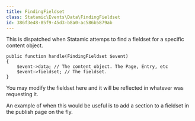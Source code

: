 ```yaml
---
title: FindingFieldset
class: Statamic\Events\Data\FindingFieldset
id: 386f3e48-85f9-45d3-b8a0-ac586b5879ab
---
```

This is dispatched when Statamic attemps to find a fieldset for a specific content object. 

```
public function handle(FindingFieldset $event)
{
    $event->data; // The content object. The Page, Entry, etc
    $event->fieldset; // The fieldset.
}
```

You may modify the fieldset here and it will be reflected in whatever was requesting it.

An example of when this would be useful is to add a section to a fieldset in the publish page on the fly.

